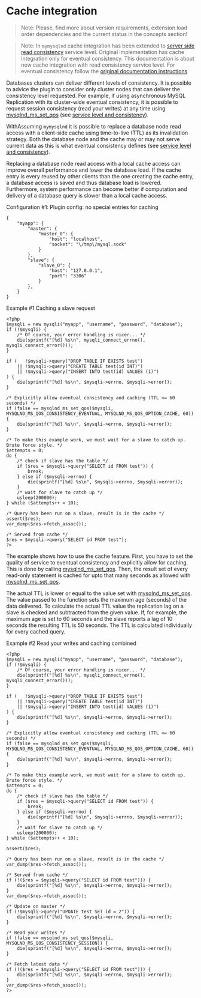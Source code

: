 # Cache integration
>Note: Please, find more about version requirements, extension load order dependencies and the current status in the concepts section!

>Note: In `mymysqlnd` cache integration has been extended to [server side read consistency](SERVICE-LEVEL-AND-CONSISTENCY.md#server-side-read-consistency) service level. Original implementation has cache integration only for eventual consistency. This documentation is about new cache integration with read consistency service level. For eventual consistency follow the [original documentation instructions](http://php.net/manual/en/mysqlnd-ms.quickstart.cache.php) 

Databases clusters can deliver different levels of consistency. It is possible to advice the plugin to consider only cluster nodes that can deliver the consistency level requested. For example, if using asynchronous MySQL Replication with its cluster-wide eventual consistency, it is possible to request session consistency (read your writes) at any time using [mysqlnd_ms_set_qos](REF:../MYSQLND_MS-FUNCTIONS/) (see [service level and consistency](SERVICE-LEVEL-AND-CONSISTENCY.md)).


WithAssuming `mymysqlnd` it is possible to replace a database node read access with a client-side cache using time-to-live (TTL) as its invalidation strategy. Both the database node and the cache may or may not serve current data as this is what eventual consistency defines (see [service level and consistency](SERVICE-LEVEL-AND-CONSISTENCY.md)).

Replacing a database node read access with a local cache access can improve overall performance and lower the database load. If the cache entry is every reused by other clients than the one creating the cache entry, a database access is saved and thus database load is lowered. Furthermore, system performance can become better if computation and delivery of a database query is slower than a local cache access.

Configuration #1: Plugin config: no special entries for caching

```
{
    "myapp": {
        "master": {
            "master_0": {
                "host": "localhost",
                "socket": "\/tmp\/mysql.sock"
            }
        },
        "slave": {
            "slave_0": {
                "host": "127.0.0.1",
                "port": "3306"
            }
        },
    }
}
```

Example #1 Caching a slave request

```
<?php
$mysqli = new mysqli("myapp", "username", "password", "database");
if (!$mysqli) {
    /* Of course, your error handling is nicer... */
    die(sprintf("[%d] %s\n", mysqli_connect_errno(), mysqli_connect_error()));
}

if (   !$mysqli->query("DROP TABLE IF EXISTS test")
    || !$mysqli->query("CREATE TABLE test(id INT)")
    || !$mysqli->query("INSERT INTO test(id) VALUES (1)")
) {
    die(sprintf("[%d] %s\n", $mysqli->errno, $mysqli->error));
}

/* Explicitly allow eventual consistency and caching (TTL <= 60 seconds) */
if (false == mysqlnd_ms_set_qos($mysqli, MYSQLND_MS_QOS_CONSISTENCY_EVENTUAL, MYSQLND_MS_QOS_OPTION_CACHE, 60)) {
    die(sprintf("[%d] %s\n", $mysqli->errno, $mysqli->error));
}

/* To make this example work, we must wait for a slave to catch up. Brute force style. */
$attempts = 0;
do {
    /* check if slave has the table */
    if ($res = $mysqli->query("SELECT id FROM test")) {
        break;
    } else if ($mysqli->errno) {
        die(sprintf("[%d] %s\n", $mysqli->errno, $mysqli->error));
    }
    /* wait for slave to catch up */
    usleep(200000);
} while ($attempts++ < 10);

/* Query has been run on a slave, result is in the cache */
assert($res);
var_dump($res->fetch_assoc());

/* Served from cache */
$res = $mysqli->query("SELECT id FROM test");
?>
```
The example shows how to use the cache feature. First, you have to set the quality of service to eventual consistency and explicitly allow for caching. This is done by calling [mysqlnd_ms_set_qos](REF:../MYSQLND_MS-FUNCTIONS/). Then, the result set of every read-only statement is cached for upto that many seconds as allowed with [mysqlnd_ms_set_qos](REF:../MYSQLND_MS-FUNCTIONS/).

The actual TTL is lower or equal to the value set with [mysqlnd_ms_set_qos](REF:../MYSQLND_MS-FUNCTIONS/). The value passed to the function sets the maximum age (seconds) of the data delivered. To calculate the actual TTL value the replication lag on a slave is checked and subtracted from the given value. If, for example, the maximum age is set to 60 seconds and the slave reports a lag of 10 seconds the resulting TTL is 50 seconds. The TTL is calculated individually for every cached query.

Example #2 Read your writes and caching combined

```
<?php
$mysqli = new mysqli("myapp", "username", "password", "database");
if (!$mysqli) {
    /* Of course, your error handling is nicer... */
    die(sprintf("[%d] %s\n", mysqli_connect_errno(), mysqli_connect_error()));
}

if (   !$mysqli->query("DROP TABLE IF EXISTS test")
    || !$mysqli->query("CREATE TABLE test(id INT)")
    || !$mysqli->query("INSERT INTO test(id) VALUES (1)")
) {
    die(sprintf("[%d] %s\n", $mysqli->errno, $mysqli->error));
}

/* Explicitly allow eventual consistency and caching (TTL <= 60 seconds) */
if (false == mysqlnd_ms_set_qos($mysqli, MYSQLND_MS_QOS_CONSISTENCY_EVENTUAL, MYSQLND_MS_QOS_OPTION_CACHE, 60)) {
    die(sprintf("[%d] %s\n", $mysqli->errno, $mysqli->error));
}

/* To make this example work, we must wait for a slave to catch up. Brute force style. */
$attempts = 0;
do {
    /* check if slave has the table */
    if ($res = $mysqli->query("SELECT id FROM test")) {
        break;
    } else if ($mysqli->errno) {
        die(sprintf("[%d] %s\n", $mysqli->errno, $mysqli->error));
    }
    /* wait for slave to catch up */
    usleep(200000);
} while ($attempts++ < 10);

assert($res);

/* Query has been run on a slave, result is in the cache */
var_dump($res->fetch_assoc());

/* Served from cache */
if (!($res = $mysqli->query("SELECT id FROM test"))) {
    die(sprintf("[%d] %s\n", $mysqli->errno, $mysqli->error));
}
var_dump($res->fetch_assoc());

/* Update on master */
if (!$mysqli->query("UPDATE test SET id = 2")) {
    die(sprintf("[%d] %s\n", $mysqli->errno, $mysqli->error));
}

/* Read your writes */
if (false == mysqlnd_ms_set_qos($mysqli, MYSQLND_MS_QOS_CONSISTENCY_SESSION)) {
    die(sprintf("[%d] %s\n", $mysqli->errno, $mysqli->error));
}

/* Fetch latest data */
if (!($res = $mysqli->query("SELECT id FROM test"))) {
    die(sprintf("[%d] %s\n", $mysqli->errno, $mysqli->error));
}
var_dump($res->fetch_assoc());
?>
```

